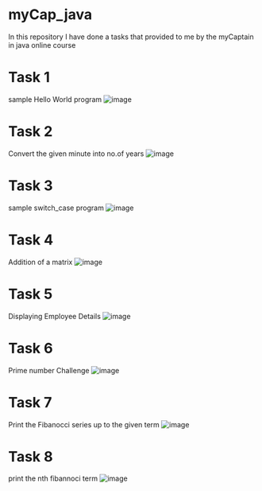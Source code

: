 # myCap_java

In this repository I have done a tasks that provided to me by the myCaptain in java online course

# Task 1
sample Hello World program
![image](https://user-images.githubusercontent.com/52662298/113807934-a255b280-9782-11eb-96d0-5ae7aec31d9b.png)


# Task 2
Convert the given minute into no.of years
![image](https://user-images.githubusercontent.com/52662298/113807873-7d613f80-9782-11eb-86dc-c8fa323ffb3a.png)

# Task 3
sample switch_case program
![image](https://user-images.githubusercontent.com/52662298/113827470-f5d6f900-97a0-11eb-8ffa-b004fb2ef898.png)

# Task 4
Addition of a matrix
![image](https://user-images.githubusercontent.com/52662298/114006006-b3371e80-987d-11eb-8a70-f0a48b1db6d7.png)

# Task 5
Displaying Employee Details 
![image](https://user-images.githubusercontent.com/52662298/114015063-ef22b180-9886-11eb-8c2e-199378eb774c.png)

# Task 6
Prime number Challenge
![image](https://user-images.githubusercontent.com/52662298/114121717-7a925600-990c-11eb-9c67-b0a9f50e658c.png)

# Task 7
Print the Fibanocci series up to the given term
![image](https://user-images.githubusercontent.com/52662298/114124444-1a9eae00-9912-11eb-98fa-6c510f8a459b.png)


# Task 8
print the nth fibannoci term
![image](https://user-images.githubusercontent.com/52662298/114124483-330ec880-9912-11eb-8846-b20ad478903f.png)
